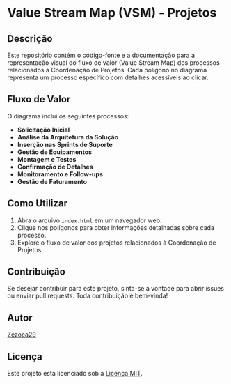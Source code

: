 # Value Stream Map (VSM) - Projetos

## Descrição

Este repositório contém o código-fonte e a documentação para a representação visual do fluxo de valor (Value Stream Map) dos processos relacionados à Coordenação de Projetos. Cada polígono no diagrama representa um processo específico com detalhes acessíveis ao clicar.

## Fluxo de Valor

O diagrama inclui os seguintes processos:

- **Solicitação Inicial**
- **Análise da Arquitetura da Solução**
- **Inserção nas Sprints de Suporte**
- **Gestão de Equipamentos**
- **Montagem e Testes**
- **Confirmação de Detalhes**
- **Monitoramento e Follow-ups**
- **Gestão de Faturamento**

## Como Utilizar

1. Abra o arquivo `index.html` em um navegador web.
2. Clique nos polígonos para obter informações detalhadas sobre cada processo.
3. Explore o fluxo de valor dos projetos relacionados à Coordenação de Projetos.

## Contribuição

Se desejar contribuir para este projeto, sinta-se à vontade para abrir issues ou enviar pull requests. Toda contribuição é bem-vinda!

## Autor

[Zezoca29](https://github.com/Zezoca29)

## Licença

Este projeto está licenciado sob a [Licença MIT](LICENSE).

